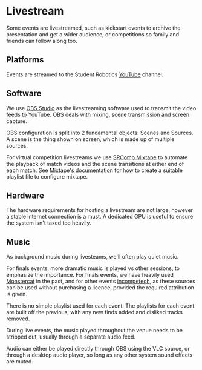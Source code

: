 # Livestream

Some events are livestreamed, such as kickstart events to archive the presentation and get a wider audience, or competitions so family and friends can follow along too.

## Platforms

Events are streamed to the Student Robotics [YouTube](https://www.youtube.com/user/studentrobotics) channel.

## Software

We use [OBS Studio](https://obsproject.com/) as the livestreaming software used to transmit the video feeds to YouTube. OBS deals with mixing, scene transmission and screen capture.

OBS configuration is split into 2 fundamental objects: Scenes and Sources. A scene is the thing shown on screen, which is made up of multiple sources.

For virtual competition livestreams we use [SRComp Mixtape](https://github.com/srobo/srcomp-mixtape) to automate the playback of match videos and the scene transitions at either end of each match. See [Mixtape's documentation](https://github.com/srobo/srcomp-mixtape#configuration) for how to create a suitable playlist file to configure mixtape.

## Hardware

The hardware requirements for hosting a livestream are not large, however a stable internet connection is a must. A dedicated GPU is useful to ensure the system isn't taxed too heavily.

## Music

As background music during livesteams, we'll often play quiet music.

For finals events, more dramatic music is played vs other sessions, to emphasize the importance. For finals events, we have heavily used [Monstercat](https://www.monstercat.com/) in the past, and for other events [incompetech](https://incompetech.com/), as these sources can be used without purchasing a licence, provided the required attribution is given.

There is no simple playlist used for each event. The playlists for each event are built off the previous, with any new finds added and disliked tracks removed.

During live events, the music played throughout the venue needs to be stripped out, usually through a separate audio feed.

Audio can either be played directly through OBS using the VLC source, or through a desktop audio player, so long as any other system sound effects are muted.
